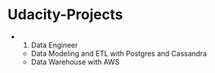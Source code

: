 # Udacity-Projects

- 1. Data Engineer
	* Data Modeling and ETL with Postgres and Cassandra
	* Data Warehouse with AWS 	